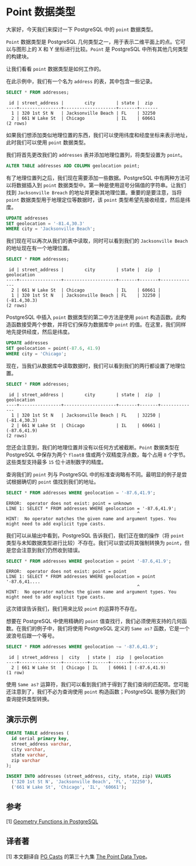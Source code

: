# Point 数据类型

大家好，今天我们来探讨一下 PostgreSQL 中的 `point` 数据类型。

`Point` 数据类型是 PostgreSQL 几何类型之一，用于表示二维平面上的点。它可以与图形上的 X 和 Y 坐标进行比较。`Point` 是 PostgreSQL 中所有其他几何类型的构建块。

让我们看看 `point` 数据类型是如何工作的。

在此示例中，我们有一个名为 `address` 的表，其中包含一些记录。

```sql
SELECT * FROM addresses;
```
```
 id | street_address |        city        | state |  zip
----+----------------+--------------------+-------+-------
  1 | 320 1st St N   | Jacksonville Beach | FL    | 32250
  2 | 661 W Lake St  | Chicago            | IL    | 60661
(2 rows)
```

如果我们想添加类似地理位置的东西，我们可以使用纬度和经度坐标来表示地址，此时我们可以使用 `point` 数据类型。

我们将首先更改我们的 `addresses` 表并添加地理位置列，将类型设置为 `point`。

```sql
ALTER TABLE addresses ADD COLUMN geolocation point;
```

有了地理位置列之后，我们现在需要添加一些数据。PostgreSQL 中有两种方法可以将数据插入到 `point` 数据类型中。第一种是使用逗号分隔值的字符串。让我们找到 `Jacksonville Breach` 的地址并更新其地理位置。重要的是要注意，当将 `point` 数据类型用于地理定位等数据时，该 `point` 类型希望先接收经度，然后是纬度。

```sql
UPDATE addresses
SET geolocation = '-81.4,30.3'
WHERE city = 'Jacksonville Beach';
```

我们现在可以再次从我们的表中读取，同时可以看到我们的 `Jacksonville Beach` 的地址现在有一个地理位置。

```sql
SELECT * FROM addresses;
```
```
 id | street_address |        city        | state |  zip  | geolocation
----+----------------+--------------------+-------+-------+--------------
  2 | 661 W Lake St  | Chicago            | IL    | 60661 |
  1 | 320 1st St N   | Jacksonville Beach | FL    | 32250 | (-81.4,30.3)
(2 rows)
```
PostgreSQL 中插入 `point` 数据类型的第二中方法是使用 `point` 构造函数。此构造函数接受两个参数，并将它们保存为数据库中 `point` 的值。在这里，我们同样地先提供经度，然后是纬度。

```sql
UPDATE addresses
SET geolocation = point(-87.6, 41.9)
WHERE city = 'Chicago';
```

现在，当我们从数据库中读取数据时，我们可以看到我们的两行都设置了地理位置。

```sql
SELECT * FROM addresses;
```
```
 id | street_address |        city        | state |  zip  | geolocation
----+----------------+--------------------+-------+-------+--------------
  1 | 320 1st St N   | Jacksonville Beach | FL    | 32250 | (-81.4,30.3)
  2 | 661 W Lake St  | Chicago            | IL    | 60661 | (-87.6,41.9)
(2 rows)
```

您还会注意到，我们的地理位置并没有以任何方式被截断。`Point` 数据类型在 PostgreSQL 中保存为两个 `float8` 值或两个双精度浮点数，每个占用 `8` 个字节。这些类型支持最多 `15` 位十进制数字的精度。

查询我们的 `point` 列与 PostgreSQL 中的标准查询略有不同。最明显的例子是尝试根据确切的 `point` 值找到我们的地址。

```sql
SELECT * FROM addresses WHERE geolocation = '-87.6,41.9';
```
```
ERROR:  operator does not exist: point = unknown
LINE 1: SELECT * FROM addresses WHERE geolocation = '-87.6,41.9';
                                                  ^
HINT:  No operator matches the given name and argument types. You might need to add explicit type casts.
```

我们可以从输出中看到，PostgreSQL 告诉我们，我们正在做的操作（将 `point` 类型与未知数据类型进行比较）不存在。我们可以尝试将其强制转换为 `point`，但是您会注意到我们仍然收到错误。

```sql
SELECT * FROM addresses WHERE geolocation = point '-87.6,41.9';
```
```
ERROR:  operator does not exist: point = point
LINE 1: SELECT * FROM addresses WHERE geolocation = point '-87.6,41....
                                                  ^
HINT:  No operator matches the given name and argument types. You might need to add explicit type casts.
```

这次错误告诉我们，我们用来比较 `point` 的运算符不存在。

想要在 PostgreSQL 中使用精确的 `point` 值查找行，我们必须使用支持的几何函数。在我们的例子中，我们将使用 PostgreSQL 定义的 `Same as?` 函数，它是一个波浪号后跟一个等号。

```sql
SELECT * FROM addresses WHERE geolocation ~= '-87.6,41.9';
```
```
 id | street_address |  city   | state |  zip  | geolocation
----+----------------+---------+-------+-------+--------------
  2 | 661 W Lake St  | Chicago | IL    | 60661 | (-87.6,41.9)
(1 row)
```

使用 `Same as?` 运算符，我们可以看到我们终于得到了我们查询的匹配项。您可能还注意到了，我们不必为查询使用 `point` 构造函数；PostgreSQL 能够为我们的查询提供类型转换。



## 演示示例

```sql
CREATE TABLE addresses (
  id serial primary key,
  street_address varchar,
  city varchar,
  state varchar,
  zip varchar
);

INSERT INTO addresses (street_address, city, state, zip) VALUES
  ('320 1st St N', 'Jacksonville Beach', 'FL', '32250'),
  ('661 W Lake St', 'Chicago', 'IL', '60661');
```

## 参考

[1] [Geometry Functions in PostgreSQL](https://www.postgresql.org/docs/current/functions-geometry.html)

## 译者著

[1] 本文翻译自 [PG Casts](https://www.pgcasts.com/) 的第三十九集 [The Point Data Type](https://www.pgcasts.com/episodes/the-point-data-type)。
